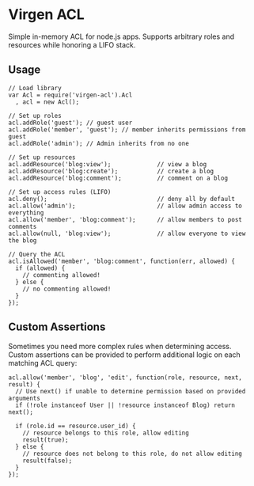 Virgen ACL
==========

Simple in-memory ACL for node.js apps. Supports arbitrary roles and resources
while honoring a LIFO stack.

Usage
-----

    // Load library
    var Acl = require('virgen-acl').Acl
      , acl = new Acl();

    // Set up roles
    acl.addRole('guest'); // guest user
    acl.addRole('member', 'guest'); // member inherits permissions from guest
    acl.addRole('admin'); // Admin inherits from no one

    // Set up resources
    acl.addResource('blog:view');             // view a blog
    acl.addResource('blog:create');           // create a blog
    acl.addResource('blog:comment');          // comment on a blog

    // Set up access rules (LIFO)
    acl.deny();                               // deny all by default
    acl.allow('admin');                       // allow admin access to everything
    acl.allow('member', 'blog:comment');      // allow members to post comments
    acl.allow(null, 'blog:view');             // allow everyone to view the blog

    // Query the ACL
    acl.isAllowed('member', 'blog:comment', function(err, allowed) {
      if (allowed) {
        // commenting allowed!
      } else {
        // no commenting allowed!
      }
    });

Custom Assertions
-----------------

Sometimes you need more complex rules when determining access. Custom
assertions can be provided to perform additional logic on each matching
ACL query:

    acl.allow('member', 'blog', 'edit', function(role, resource, next, result) {
      // Use next() if unable to determine permission based on provided arguments
      if (!role instanceof User || !resource instanceof Blog) return next();

      if (role.id == resource.user_id) {
        // resource belongs to this role, allow editing
        result(true);
      } else {
        // resource does not belong to this role, do not allow editing
        result(false);
      }
    });